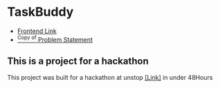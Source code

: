 # TaskBuddy
+ [Frontend Link](https://task-buddy-delta.vercel.app/)
+ [<sup>Copy of</sup> Problem Statement](https://docs.google.com/document/d/1fUadS2246kNKZqLQp60e6J5Sd81Bg2IXyRPU8uk4WRI/edit?usp=sharing)

## This is a project for a hackathon
This project was built for a hackathon at unstop [\[Link\]](https://unstop.com/p/silicon-valley-artificial-intelligence-hackathon-mercor-693462) in under 48Hours 
